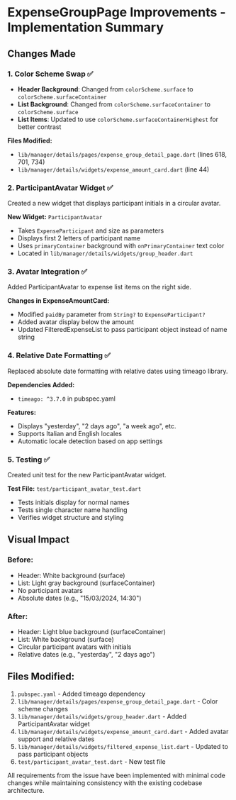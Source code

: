 # ExpenseGroupPage Improvements - Implementation Summary

## Changes Made

### 1. Color Scheme Swap ✅
- **Header Background**: Changed from `colorScheme.surface` to `colorScheme.surfaceContainer`
- **List Background**: Changed from `colorScheme.surfaceContainer` to `colorScheme.surface`
- **List Items**: Updated to use `colorScheme.surfaceContainerHighest` for better contrast

**Files Modified:**
- `lib/manager/details/pages/expense_group_detail_page.dart` (lines 618, 701, 734)
- `lib/manager/details/widgets/expense_amount_card.dart` (line 44)

### 2. ParticipantAvatar Widget ✅
Created a new widget that displays participant initials in a circular avatar.

**New Widget:** `ParticipantAvatar`
- Takes `ExpenseParticipant` and size as parameters
- Displays first 2 letters of participant name
- Uses `primaryContainer` background with `onPrimaryContainer` text color
- Located in `lib/manager/details/widgets/group_header.dart`

### 3. Avatar Integration ✅
Added ParticipantAvatar to expense list items on the right side.

**Changes in ExpenseAmountCard:**
- Modified `paidBy` parameter from `String?` to `ExpenseParticipant?`
- Added avatar display below the amount
- Updated FilteredExpenseList to pass participant object instead of name string

### 4. Relative Date Formatting ✅
Replaced absolute date formatting with relative dates using timeago library.

**Dependencies Added:**
- `timeago: ^3.7.0` in pubspec.yaml

**Features:**
- Displays "yesterday", "2 days ago", "a week ago", etc.
- Supports Italian and English locales
- Automatic locale detection based on app settings

### 5. Testing ✅
Created unit test for the new ParticipantAvatar widget.

**Test File:** `test/participant_avatar_test.dart`
- Tests initials display for normal names
- Tests single character name handling
- Verifies widget structure and styling

## Visual Impact

### Before:
- Header: White background (surface)
- List: Light gray background (surfaceContainer)
- No participant avatars
- Absolute dates (e.g., "15/03/2024, 14:30")

### After:
- Header: Light blue background (surfaceContainer)
- List: White background (surface)
- Circular participant avatars with initials
- Relative dates (e.g., "yesterday", "2 days ago")

## Files Modified:
1. `pubspec.yaml` - Added timeago dependency
2. `lib/manager/details/pages/expense_group_detail_page.dart` - Color scheme changes
3. `lib/manager/details/widgets/group_header.dart` - Added ParticipantAvatar widget
4. `lib/manager/details/widgets/expense_amount_card.dart` - Added avatar support and relative dates
5. `lib/manager/details/widgets/filtered_expense_list.dart` - Updated to pass participant objects
6. `test/participant_avatar_test.dart` - New test file

All requirements from the issue have been implemented with minimal code changes while maintaining consistency with the existing codebase architecture.